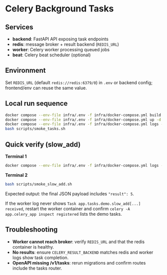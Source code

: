# Celery Background Tasks

## Services
- **backend**: FastAPI API exposing task endpoints
- **redis**: message broker + result backend (`REDIS_URL`)
- **worker**: Celery worker processing queued jobs
- **beat**: Celery beat scheduler (optional)

## Environment
Set `REDIS_URL` (default `redis://redis:6379/0`) in `.env` or backend config; frontend/env can reuse the same value.

## Local run sequence
```bash
docker compose --env-file infra/.env -f infra/docker-compose.yml build backend
docker compose --env-file infra/.env -f infra/docker-compose.yml up -d backend redis worker beat
docker compose --env-file infra/.env -f infra/docker-compose.yml logs --tail=120 worker
bash scripts/smoke_tasks.sh
```

## Quick verify (slow_add)
**Terminal 1**
```bash
docker compose --env-file infra/.env -f infra/docker-compose.yml logs -f worker
```

**Terminal 2**
```bash
bash scripts/smoke_slow_add.sh
```

Expected output: the final JSON payload includes `"result": 5`.

If the worker log never shows `Task app.tasks.demo.slow_add[...] received`, restart the worker container and confirm `celery -A app.celery_app inspect registered` lists the demo tasks.

## Troubleshooting
- **Worker cannot reach broker**: verify `REDIS_URL` and that the redis container is healthy.
- **No results**: ensure `CELERY_RESULT_BACKEND` matches redis and worker logs show task completion.
- **OpenAPI missing /v1/tasks**: rerun migrations and confirm routes include the tasks router.
